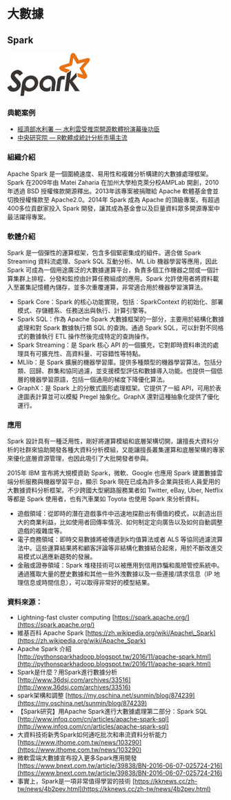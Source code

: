 # **大數據**

## **Spark**

![](/assets/Spark.png)

### 典範案例

* [經濟部水利署 — 水利雲受推崇開源軟體扮演幕後功臣](/shui-li-yun-shou-tui-chong-kai-yuan-ruan-ti-ban-yan-mu-hou-gong-chen.md)
* [中央研究院 — R軟體成統計分析市場主流](/man-zu-zhi-ming-ji-yin-ding-wei-xu-qiu-r-ruan-ti-cheng-tong-ji-fen-xi-shi-chang-zhu-liu.md)

### 組織介紹

Apache Spark 是一個圍繞速度、易用性和複雜分析構建的大數據處理框架。Spark 在2009年由 Matei Zaharia 在加州大學柏克萊分校AMPLab 開創，2010年透過 BSD 授權條款開源釋出。2013年該專案被捐贈給 Apache 軟體基金會並切換授權條款至 Apache2.0。2014年 Spark 成為 Apache 的頂級專案，有超過400多位貢獻家投入 Spark 開發，讓其成為基金會以及巨量資料眾多開源專案中最活躍得專案。

### 軟體介紹

Spark 是一個彈性的運算框架，包含多個緊密集成的組件。適合做 Spark Streaming 資料流處理、Spark SQL 互動分析、ML Lib 機器學習等應用，因此 Spark 可成為一個用途廣泛的大數據運算平台，負責多個工作機器之間或一個計算集群上排程、分發和監控由計算任務組成的應用。Spark 允許使用者將資料載入至叢集記憶體內儲存，並多次重覆運算，非常適合用於機器學習演算法。

* Spark Core：Spark 的核心功能實現，包括︰SparkContext 的初始化、部署模式、存儲體系、任務送出與執行、計算引擎等。
* Spark SQL：作為 Apache Spark 大數據框架的一部分，主要用於結構化數據處理和對 Spark 數據執行類 SQL 的查詢。通過 Spark SQL，可以針對不同格式的數據執行 ETL 操作然後完成特定的查詢操作。
* Spark Streaming：是 Spark 核心 API 的一個擴充，它對即時資料串流的處理具有可擴充性、高資料量、可容錯性等特點。
* MLlib：是 Spark 擴展的機器學習庫。提供多種類型的機器學習算法，包括分類、回歸、群集和協同過濾，並支援模型評估和數據導入功能。也提供一個低層的機器學習原語，包括一個通用的梯度下降優化算法。
* GraphX：是 Spark 上的分散式圖形處理框架。它提供了一組 API，可用於表達圖表計算並可以模擬 Pregel 抽象化。GraphX 還對這種抽象化提供了優化運行。

### 應用

Spark 設計具有一種泛用性，剛好將運算模組和底層架構切開，讓擅長大資料分析的社群來協助開發各種大資料分析模組，又能讓擅長叢集運算和底層架構的專家來優化底層資源管理，也因此吸引了大批開發者參與。

2015年 IBM 宣布將大規模資助 Spark，微軟、Google 也應用 Spark 建置數據雲端分析服務與機器學習平台，顯示 Spark 現在已成為許多企業與技術人員愛用的大數據資料分析框架。不少跨國大型網路服務業者如 Twitter, eBay, Uber, Netflix 等都是 Spark 使用者，也有汽車業如 Toyota 也使用 Spark 來分析資料。

* 遊戲領域：從即時的潛在遊戲事件中迅速地探勘出有價值的模式，以創造出巨大的商業利益，比如使用者回傳率情況、如何制定定向廣告以及如何自動調整遊戲的複雜度等。
* 電子商務領域：即時交易數據將被傳遞到k均值算法或者 ALS 等協同過濾流算法中。這些運算結果將和顧客評論等非結構化數據結合起來，用於不斷改進交易模式以適應新趨勢的發展。
* 金融或證券領域：Spark 堆棧技術可以被應用到信用詐騙和風險管控系統中。通過獲取大量的歷史數據和其他一些外洩數據以及一些連接/請求信息（IP 地理信息或時間信息），可以取得非常好的模型結果。

### 資料來源：

* Lightning-fast cluster computing [https://spark.apache.org/](https://spark.apache.org/)
* 維基百科 Apache Spark [https://zh.wikipedia.org/wiki/Apache\_Spark](https://zh.wikipedia.org/wiki/Apache_Spark)
* Apache Spark 介紹 [http://pythonsparkhadoop.blogspot.tw/2016/11/apache-spark.html](http://pythonsparkhadoop.blogspot.tw/2016/11/apache-spark.html)
* Spark是什麼？用Spark進行數據分析 [http://www.36dsj.com/archives/33516](http://www.36dsj.com/archives/33516)
* spark架構和調整 [https://my.oschina.net/sunmin/blog/874239](https://my.oschina.net/sunmin/blog/874239)
* 【Spark研究】用Apache Spark進行大數據處理第二部分：Spark SQL [http://www.infoq.com/cn/articles/apache-spark-sql](http://www.infoq.com/cn/articles/apache-spark-sql)
* 大資料技術新秀Spark如何通吃批次和串流資料分析能力 [https://www.ithome.com.tw/news/103290](https://www.ithome.com.tw/news/103290)
* 微軟雲端大數據宣布投入更多Spark應用開發 [https://www.bnext.com.tw/article/39838/BN-2016-06-07-025724-216](https://www.bnext.com.tw/article/39838/BN-2016-06-07-025724-216)
* 事實上，Spark是一項非常值得學習的技術 [https://kknews.cc/zh-tw/news/4b2pev.html](https://kknews.cc/zh-tw/news/4b2pev.html)



